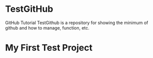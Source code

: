 # TestGitHub
GitHub Tutorial
TestGithub is a repository for showing the minimum of github and how to manage, function, etc.
# My First Test Project
